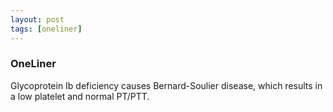 ```yaml
---
layout: post
tags: [oneliner]
---
```



### OneLiner

Glycoprotein Ib deficiency causes Bernard-Soulier disease, which results in a low platelet and normal PT/PTT.

